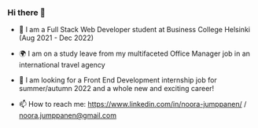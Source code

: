 ### Hi there 👋



- 🌱 I am a Full Stack Web Developer student at Business College Helsinki (Aug 2021 - Dec 2022)

- :earth_africa: I am on a study leave from my multifaceted Office Manager job in an international travel agency 

- 🔭 I am looking for a Front End Development internship job for summer/autumn 2022 and a whole new and exciting career! 

- 📫 How to reach me: https://www.linkedin.com/in/noora-jumppanen/ / noora.jumppanen@gmail.com


